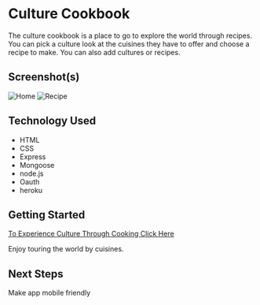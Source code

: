 # Culture Cookbook

The culture cookbook is a place to go to explore the world through recipes. You can pick a culture look at the cuisines they have to offer and choose a recipe to make. You can also add cultures or recipes.

## Screenshot(s)

![Home](https://i.imgur.com/7bPvqQdt.png)
![Recipe](https://i.imgur.com/hzdzgUet.png)

## Technology Used

* HTML
* CSS
* Express
* Mongoose
* node.js
* Oauth
* heroku

## Getting Started

[To Experience Culture Through Cooking Click Here](https://culture-cookbook.herokuapp.com/)

Enjoy touring the world by cuisines.

## Next Steps

Make app mobile friendly